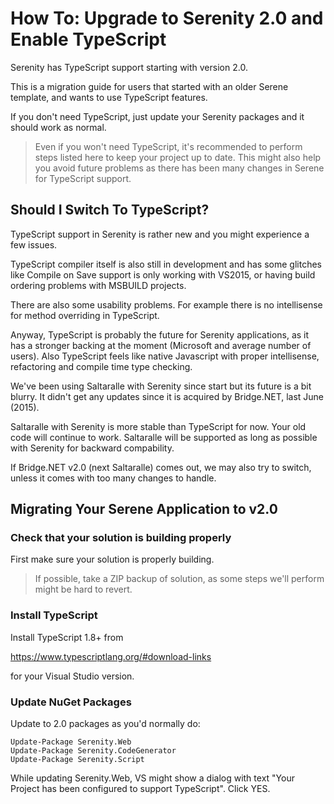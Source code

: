 # How To: Upgrade to Serenity 2.0 and Enable TypeScript

Serenity has TypeScript support starting with version 2.0.

This is a migration guide for users that started with an older Serene template, and wants to use TypeScript features.

If you don't need TypeScript, just update your Serenity packages and it should work as normal.

> Even if you won't need TypeScript, it's recommended to perform steps listed here to keep your project up to date. This might also help you avoid future problems as there has been many changes in Serene for TypeScript support.


## Should I Switch To TypeScript?

TypeScript support in Serenity is rather new and you might experience a few issues. 

TypeScript compiler itself is also still in development and has some glitches like Compile on Save support is only working with VS2015, or having build ordering problems with MSBUILD projects.

There are also some usability problems. For example there is no intellisense for method overriding in TypeScript.

Anyway, TypeScript is probably the future for Serenity applications, as it has a stronger backing at the moment (Microsoft and average number of users). Also TypeScript feels like native Javascript with proper intellisense, refactoring and compile time type checking. 

We've been using Saltaralle with Serenity since start but its future is a bit blurry. It didn't get any updates since it is acquired by Bridge.NET, last June (2015).

Saltaralle with Serenity is more stable than TypeScript for now. Your old code will continue to work. Saltaralle will be supported as long as possible with Serenity for backward compability. 

If Bridge.NET v2.0 (next Saltaralle) comes out, we may also try to switch, unless it comes with too many changes to handle.

## Migrating Your Serene Application to v2.0


### Check that your solution is building properly


First make sure your solution is properly building.

> If possible, take a ZIP backup of solution, as some steps we'll perform might be hard to revert.


### Install TypeScript


Install TypeScript 1.8+ from

https://www.typescriptlang.org/#download-links

for your Visual Studio version.


### Update NuGet Packages

Update to 2.0 packages as you'd normally do:

```
Update-Package Serenity.Web
Update-Package Serenity.CodeGenerator
Update-Package Serenity.Script
```

While updating Serenity.Web, VS might show a dialog with text "Your Project has been configured to support TypeScript". Click YES.



